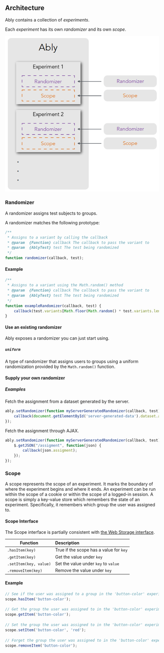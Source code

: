 ## Architecture

Ably contains a collection of *experiments*.

Each *experiment* has its own *randomizer* and its own *scope*.

![Ably experiment architecture](ably-experiment-architecture.png)

### Randomizer ###

A randomizer assigns test subjects to groups.

A randomizer matches the following prototype:

```js
/**
 * Assigns to a variant by calling the callback
 * @param  {Function} callback The callback to pass the variant to
 * @param  {AblyTest} test The test being randomized
 */
function randomizer(callback, test);
```

#### Example

```js
/**
 * Assigns to a variant using the Math.random() method
 * @param  {Function} callback The callback to pass the variant to
 * @param  {AblyTest} test The test being randomized
 */
function exampleRandomizer(callback, test) {
    callback(test.variants[Math.floor(Math.random() * test.variants.length)]);
}
```

#### Use an existing randomizer

Ably exposes a randomizer you can just start using.

##### `uniform`

A type of randomizer that assigns users to groups using a uniform randomization provided by the `Math.random()` function.

#### Supply your own randomizer

##### Examples

Fetch the assignment from a dataset generated by the server.

```js
ably.setRandomizer(function myServerGeneratedRandomizer(callback, test) {
    callback(document.getElementById('server-generated-data').dataset.assignment);
});
```

Fetch the assignment through AJAX.

```js
ably.setRandomizer(function myServerGeneratedRandomizer(callback, test) {
    $.getJSON("/assigment", function(json) {
        callback(json.assigment);
    });
});
```

### Scope ###

A scope represents the scope of an experiment. It marks the boundary of where the experiment begins and where it ends. An experiment can be run within the scope of a cookie or within the scope of a logged-in session. A scope is simply a key-value store which remembers the state of an experiment. Specifically, it remembers which group the user was assigned to.

#### Scope Interface ####

The Scope interface is partially consistent with [the Web Storage interface](http://dev.w3.org/html5/webstorage/#storage-0).

| Function                  | Description                              |
| ------------------------- | :--------------------------------------- |
| `.hasItem(key)`           | True if the scope has a value for `key`  |
| `.getItem(key)`           | Get the value under `key`                |
| `.setItem(key, value)`    | Set the value under `key` to `value`     |
| `.removeItem(key)`        | Remove the value under `key`             |

#### Example ####

```js
// See if the user was assigned to a group in the 'button-color' experiment
scope.hasItem('button-color');

// Get the group the user was assigned to in the 'button-color' experiment
scope.getItem('button-color');

// Set the group the user was assigned to in the 'button-color' experiment to 'red'
scope.setItem('button-color', 'red');

// Forget the group the user was assigned to in the 'button-color' experiment
scope.removeItem('button-color');
```
